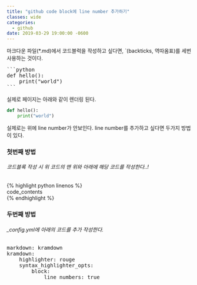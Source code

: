 ```yaml
---
title: "github code block에 line number 추가하기"
classes: wide
categories:
  - github
date: 2019-03-29 19:00:00 -0600
---
```


마크다운 파일(*.md)에서 코드블럭을 작성하고 싶다면,
`(backticks, 역따옴표)를 세번 사용하는 것이다.

<pre>
```python
def hello():
    print("world")
```
</pre>  

실제로 페이지는 아래와 같이 렌더링 된다. 
```python
def hello():
    print("world")
```

실제로는 위에 line number가 안보인다. 
line number를 추가하고 싶다면 두가지 방법이 있다.  
### 첫번째 방법  
###### 코드블록 작성 시 위 코드의 맨 위와 아래에 해당 코드를 작성한다..!

\{% highlight python linenos %\}  
code_contents  
\{% endhighlight %\}  

### 두번째 방법  
###### _config.yml에 아래의 코드를 추가 작성한다.
<pre>
markdown: kramdown
kramdown:
    highlighter: rouge
    syntax_highlighter_opts:
        block:
            line_numbers: true
</pre>


